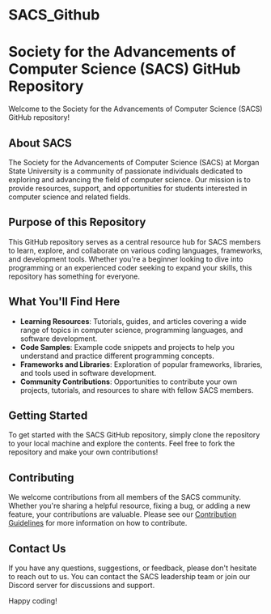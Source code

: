 # SACS_Github
# Society for the Advancements of Computer Science (SACS) GitHub Repository

Welcome to the Society for the Advancements of Computer Science (SACS) GitHub repository!

## About SACS

The Society for the Advancements of Computer Science (SACS) at Morgan State University is a community of passionate individuals dedicated to exploring and advancing the field of computer science. Our mission is to provide resources, support, and opportunities for students interested in computer science and related fields.

## Purpose of this Repository

This GitHub repository serves as a central resource hub for SACS members to learn, explore, and collaborate on various coding languages, frameworks, and development tools. Whether you're a beginner looking to dive into programming or an experienced coder seeking to expand your skills, this repository has something for everyone.

## What You'll Find Here

- **Learning Resources**: Tutorials, guides, and articles covering a wide range of topics in computer science, programming languages, and software development.
- **Code Samples**: Example code snippets and projects to help you understand and practice different programming concepts.
- **Frameworks and Libraries**: Exploration of popular frameworks, libraries, and tools used in software development.
- **Community Contributions**: Opportunities to contribute your own projects, tutorials, and resources to share with fellow SACS members.

## Getting Started

To get started with the SACS GitHub repository, simply clone the repository to your local machine and explore the contents. Feel free to fork the repository and make your own contributions!

## Contributing

We welcome contributions from all members of the SACS community. Whether you're sharing a helpful resource, fixing a bug, or adding a new feature, your contributions are valuable. Please see our [Contribution Guidelines](CONTRIBUTING.md) for more information on how to contribute.

## Contact Us

If you have any questions, suggestions, or feedback, please don't hesitate to reach out to us. You can contact the SACS leadership team or join our Discord server for discussions and support.

Happy coding!

